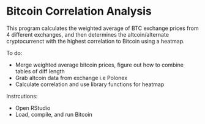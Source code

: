 # Bitcoin Correlation Analysis


This program calculates the weighted average of BTC exchange prices from 4 different exchanges, 
and then determines the altcoin/alternate cryptocurrenct with the highest correlation to Bitcoin
using a heatmap.

To do:
- Merge weighted average bitcoin prices, figure out how to combine tables of diff length
- Grab altcoin data from exchange i.e Polonex
- Calculate correlation and use library functions for heatmap

Instrcutions:
- Open RStudio
- Load, compile, and run Bitcoin
